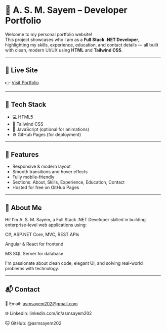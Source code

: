 # 💼 A. S. M. Sayem – Developer Portfolio

Welcome to my personal portfolio website!  
This project showcases who I am as a **Full Stack .NET Developer**, highlighting my skills, experience, education, and contact details — all built with clean, modern UI/UX using **HTML** and **Tailwind CSS**.

---

## 🔗 Live Site

👉 [Visit Portfolio](https://asmsayem202.github.io/Asm-Sayem-Portfolio)

---

## 🚀 Tech Stack

- 💻 HTML5
- 🎨 Tailwind CSS
- 🧠 JavaScript (optional for animations)
- ⚙️ GitHub Pages (for deployment)

---

## 🎯 Features

- Responsive & modern layout
- Smooth transitions and hover effects
- Fully mobile-friendly
- Sections: About, Skills, Experience, Education, Contact
- Hosted for free on GitHub Pages

---

## 🧠 About Me
Hi! I'm A. S. M. Sayem, a Full Stack .NET Developer skilled in building enterprise-level web applications using:

C#, ASP.NET Core, MVC, REST APIs

Angular & React for frontend

MS SQL Server for database

I'm passionate about clean code, elegant UI, and solving real-world problems with technology.

---

## 📬 Contact
📧 Email: asmsayem202@gmail.com

🌐 LinkedIn: linkedin.com/in/asmsayem202

🐱 GitHub: @asmsayem202
